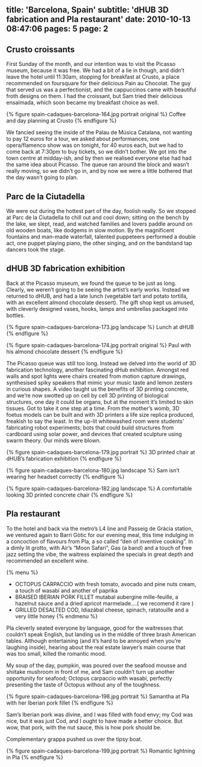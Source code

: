 title: 'Barcelona, Spain'
subtitle: 'dHUB 3D fabrication and Pla restaurant'
date: 2010-10-13 08:47:06
pages: 5
page: 2
---

## Crusto croissants

First Sunday of the month, and our intention was to visit the Picasso museum, because it was free. We had a bit of a lie in though, and didn’t leave the hotel until 11:30am, stopping for breakfast at Crusto, a place recommended on foursquare for their delicious Pain au Chocolat. The guy that served us was a perfectionist, and the cappuccinos came with beautiful froth designs on them. I had the croissant, but Sam tried their delicious ensaïmada, which soon became my breakfast choice as well.

{% figure spain-cadaques-barcelona-164.jpg portrait original %}
Coffee and day planning at Crusto
{% endfigure %}

We fancied seeing the inside of the Palau de Música Catalana, not wanting to pay 12 euros for a tour, we asked about performances, one opera/flamenco show was on tonight, for 40 euros each, but we had to come back at 7:30pm to buy tickets, so we didn’t bother. We got into the town centre at midday-ish, and by then we realised everyone else had had the same idea about Picasso. The queue ran around the block and wasn’t really moving, so we didn’t go in, and by now we were a little bothered that the day wasn’t going to plan.

## Parc de la Ciutadella

We were out during the hottest part of the day, foolish really. So we stopped at Parc de la Ciutadella to chill out and cool down; sitting on the bench by the lake, we slept, read, and watched families and lovers paddle around on old wooden boats, like dodgems in slow motion. By the magnificent fountains and man-made waterfall, talented puppeteers performed a double act, one puppet playing piano, the other singing, and on the bandstand tap dancers took the stage.

## dHUB 3D fabrication exhibition

Back at the Picasso museum, we found the queue to be just as long. Clearly, we weren’t going to be seeing the artist’s early works. Instead we returned to dHUB, and had a late lunch (vegetable tart and potato tortilla, with an excellent almond chocolate dessert). The gift shop kept us amused, with cleverly designed vases, hooks, lamps and umbrellas packaged into bottles.

{% figure spain-cadaques-barcelona-173.jpg landscape %}
Lunch at dHUB
{% endfigure %}

{% figure spain-cadaques-barcelona-174.jpg portrait original %}
Paul with his almond chocolate dessert
{% endfigure %}

The Picasso queue was still too long. Instead we delved into the world of 3D fabrication technology, another fascinating dHub exhibition. Amongst red walls and spot lights were chairs created from motion capture drawings, synthesised spiky speakers that mimic your music taste and lemon zesters in curious shapes. A video taught us the benefits of 3D printing concrete, and we’re now swotted up on cell by cell 3D printing of biological structures, one day it could be organs, but at the moment it’s limited to skin tissues. Got to take it one step at a time. From the mother’s womb, 3D foetus models can be built and with 3D printers a life size replica produced, freakish to say the least. In the up-lit whitewashed room were students’ fabricating robot experiments; bots that could build structures from cardboard using solar power, and devices that created sculpture using swarm theory. Our minds were blown.

{% figure spain-cadaques-barcelona-179.jpg portrait %}
3D printed chair at dHUB’s fabrication exhibition
{% endfigure %}

{% figure spain-cadaques-barcelona-180.jpg landscape %}
Sam isn’t wearing her headset correctly
{% endfigure %}

{% figure spain-cadaques-barcelona-182.jpg landscape %}
A comfortable looking 3D printed concrete chair
{% endfigure %}

## Pla restaurant

To the hotel and back via the metro’s L4 line and Passeig de Gràcia station, we ventured again to Barri Gòtic for our evening meal, this time indulging in a concoction of flavours from Pla, a so called “den of inventive cooking”. In a dimly lit grotto, with Air’s “Moon Safari”, Gas (a band) and a touch of free jazz setting the vibe, the waitress explained the specials in great depth and recommended an excellent wine.

{% menu %}
* OCTOPUS CARPACCIO with fresh tomato, avocado and pine nuts cream, a touch of wasabi and another of paprika
* BRAISED IBERIAN PORK FILLET mutabal aubergine mille-feuille, a hazelnut sauce and a dried apricot marmelade....( we recomend it rare )
* GRILLED DESALTED COD, Idiazábal cheese, spinach, ratatouille and a very little honey
{% endmenu %}

Pla cleverly seated everyone by language, good for the waitresses that couldn’t speak English, but landing us in the middle of three brash American tables. Although entertaining (and it’s hard to be annoyed when you’re laughing inside), hearing about the real estate lawyer’s main course that was too small, killed the romantic mood.

My soup of the day, pumpkin, was poured over the seafood mousse and shiitake mushroom in front of me, and Sam couldn’t turn up another opportunity for seafood; Octopus carpaccio with wasabi, perfectly presenting the taste of Octopus without any of the toughness.

{% figure spain-cadaques-barcelona-198.jpg portrait %}
Samantha at Pla with her Iberian pork fillet
{% endfigure %}

Sam’s Iberian pork was divine, and I was filled with food envy; my Cod was nice, but it was just Cod, and I ought to have made a better choice. But wow, that pork, with the nut sauce, this is how pork should be.

Complementary grappa pushed us over the tipsy boat.

{% figure spain-cadaques-barcelona-199.jpg portrait %}
Romantic lightning in Pla
{% endfigure %}
